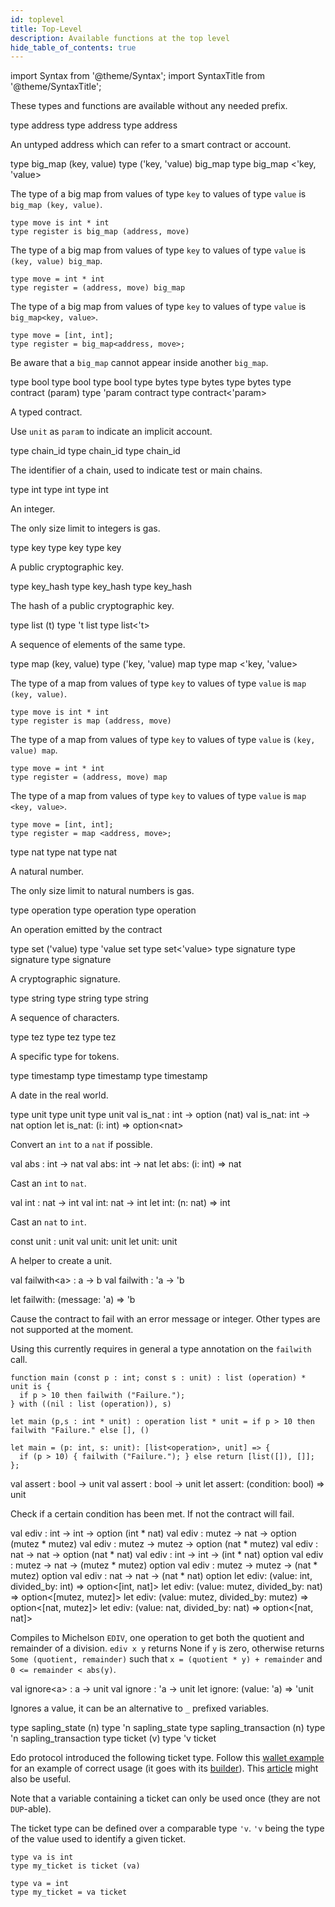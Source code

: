 ```yaml
---
id: toplevel
title: Top-Level
description: Available functions at the top level
hide_table_of_contents: true
---
```


import Syntax from '@theme/Syntax';
import SyntaxTitle from '@theme/SyntaxTitle';

These types and functions are available without any needed prefix.

<SyntaxTitle syntax="pascaligo">
type address
</SyntaxTitle>
<SyntaxTitle syntax="cameligo">
type address
</SyntaxTitle>

<SyntaxTitle syntax="jsligo">
type address
</SyntaxTitle>

An untyped address which can refer to a smart contract or account.

<SyntaxTitle syntax="pascaligo">
type big_map (key, value)
</SyntaxTitle>
<SyntaxTitle syntax="cameligo">
type ('key, 'value) big_map
</SyntaxTitle>

<SyntaxTitle syntax="jsligo">
type big_map &lt;&apos;key, &apos;value&gt;
</SyntaxTitle>

<Syntax syntax="pascaligo">

The type of a big map from values of type `key` to
values of type `value` is `big_map (key, value)`.

```pascaligo group=big_map
type move is int * int
type register is big_map (address, move)
```

</Syntax>
<Syntax syntax="cameligo">

The type of a big map from values of type `key` to values
of type `value` is `(key, value) big_map`.

```cameligo group=big_map
type move = int * int
type register = (address, move) big_map
```

</Syntax>

<Syntax syntax="jsligo">

The type of a big map from values of type `key` to
values of type `value` is `big_map<key, value>`.

```jsligo group=big_map
type move = [int, int];
type register = big_map<address, move>;
```

</Syntax>

Be aware that a `big_map` cannot appear inside another `big_map`.

<SyntaxTitle syntax="pascaligo">
type bool
</SyntaxTitle>
<SyntaxTitle syntax="cameligo">
type bool
</SyntaxTitle>

<SyntaxTitle syntax="jsligo">
type bool
</SyntaxTitle>

<SyntaxTitle syntax="pascaligo">
type bytes
</SyntaxTitle>
<SyntaxTitle syntax="cameligo">
type bytes
</SyntaxTitle>

<SyntaxTitle syntax="jsligo">
type bytes
</SyntaxTitle>

<SyntaxTitle syntax="pascaligo">
type contract (param)
</SyntaxTitle>
<SyntaxTitle syntax="cameligo">
type 'param contract
</SyntaxTitle>

<SyntaxTitle syntax="jsligo">
type contract&lt;&apos;param&gt;
</SyntaxTitle>

A typed contract.

Use `unit` as `param` to indicate an implicit account.

<SyntaxTitle syntax="pascaligo">
type chain_id
</SyntaxTitle>
<SyntaxTitle syntax="cameligo">
type chain_id
</SyntaxTitle>

<SyntaxTitle syntax="jsligo">
type chain_id
</SyntaxTitle>

The identifier of a chain, used to indicate test or main chains.

<SyntaxTitle syntax="pascaligo">
type int
</SyntaxTitle>
<SyntaxTitle syntax="cameligo">
type int
</SyntaxTitle>

<SyntaxTitle syntax="jsligo">
type int
</SyntaxTitle>

An integer.

The only size limit to integers is gas.

<SyntaxTitle syntax="pascaligo">
type key
</SyntaxTitle>
<SyntaxTitle syntax="cameligo">
type key
</SyntaxTitle>

<SyntaxTitle syntax="jsligo">
type key
</SyntaxTitle>

A public cryptographic key.

<SyntaxTitle syntax="pascaligo">
type key_hash
</SyntaxTitle>
<SyntaxTitle syntax="cameligo">
type key_hash
</SyntaxTitle>

<SyntaxTitle syntax="jsligo">
type key_hash
</SyntaxTitle>

The hash of a public cryptographic key.

<SyntaxTitle syntax="pascaligo">
type list (t)
</SyntaxTitle>
<SyntaxTitle syntax="cameligo">
type 't list
</SyntaxTitle>

<SyntaxTitle syntax="jsligo">
type list&lt;&apos;t&gt;
</SyntaxTitle>

A sequence of elements of the same type.

<SyntaxTitle syntax="pascaligo">
type map (key, value)
</SyntaxTitle>
<SyntaxTitle syntax="cameligo">
type ('key, 'value) map
</SyntaxTitle>

<SyntaxTitle syntax="jsligo">
type map &lt;&apos;key, &apos;value&gt;
</SyntaxTitle>

<Syntax syntax="pascaligo">

The type of a map from values of type `key` to
values of type `value` is `map (key, value)`.

```pascaligo group=maps
type move is int * int
type register is map (address, move)
```

</Syntax>
<Syntax syntax="cameligo">

The type of a map from values of type `key` to values
of type `value` is `(key, value) map`.

```cameligo group=maps
type move = int * int
type register = (address, move) map
```

</Syntax>

<Syntax syntax="jsligo">

The type of a map from values of type `key` to
values of type `value` is `map <key, value>`.

```jsligo group=maps
type move = [int, int];
type register = map <address, move>;
```

</Syntax>

<SyntaxTitle syntax="pascaligo">
type nat
</SyntaxTitle>
<SyntaxTitle syntax="cameligo">
type nat
</SyntaxTitle>

<SyntaxTitle syntax="jsligo">
type nat
</SyntaxTitle>

A natural number.

The only size limit to natural numbers is gas.

<SyntaxTitle syntax="pascaligo">
type operation
</SyntaxTitle>
<SyntaxTitle syntax="cameligo">
type operation
</SyntaxTitle>

<SyntaxTitle syntax="jsligo">
type operation
</SyntaxTitle>

An operation emitted by the contract


<SyntaxTitle syntax="pascaligo">
type set ('value)
</SyntaxTitle>
<SyntaxTitle syntax="cameligo">
type 'value set
</SyntaxTitle>

<SyntaxTitle syntax="jsligo">
type set&lt;&apos;value&gt;
</SyntaxTitle>

<SyntaxTitle syntax="pascaligo">
type signature
</SyntaxTitle>
<SyntaxTitle syntax="cameligo">
type signature
</SyntaxTitle>

<SyntaxTitle syntax="jsligo">
type signature
</SyntaxTitle>

A cryptographic signature.


<SyntaxTitle syntax="pascaligo">
type string
</SyntaxTitle>
<SyntaxTitle syntax="cameligo">
type string
</SyntaxTitle>

<SyntaxTitle syntax="jsligo">
type string
</SyntaxTitle>

A sequence of characters.

<SyntaxTitle syntax="pascaligo">
type tez
</SyntaxTitle>
<SyntaxTitle syntax="cameligo">
type tez
</SyntaxTitle>

<SyntaxTitle syntax="jsligo">
type tez
</SyntaxTitle>

A specific type for tokens.

<SyntaxTitle syntax="pascaligo">
type timestamp
</SyntaxTitle>
<SyntaxTitle syntax="cameligo">
type timestamp
</SyntaxTitle>

<SyntaxTitle syntax="jsligo">
type timestamp
</SyntaxTitle>

A date in the real world.

<SyntaxTitle syntax="pascaligo">
type unit
</SyntaxTitle>
<SyntaxTitle syntax="cameligo">
type unit
</SyntaxTitle>

<SyntaxTitle syntax="jsligo">
type unit
</SyntaxTitle>


<SyntaxTitle syntax="pascaligo">
val is_nat : int -> option (nat)
</SyntaxTitle>
<SyntaxTitle syntax="cameligo">
val is_nat: int -> nat option
</SyntaxTitle>

<SyntaxTitle syntax="jsligo">
let is_nat: (i: int) => option&lt;nat&gt;
</SyntaxTitle>

Convert an `int` to a `nat` if possible.

<SyntaxTitle syntax="pascaligo">
val abs : int -> nat
</SyntaxTitle>
<SyntaxTitle syntax="cameligo">
val abs: int -> nat
</SyntaxTitle>

<SyntaxTitle syntax="jsligo">
let abs: (i: int) => nat
</SyntaxTitle>

Cast an `int` to `nat`.

<SyntaxTitle syntax="pascaligo">
val int : nat -> int
</SyntaxTitle>
<SyntaxTitle syntax="cameligo">
val int: nat -> int
</SyntaxTitle>

<SyntaxTitle syntax="jsligo">
let int: (n: nat) => int
</SyntaxTitle>

Cast an `nat` to `int`.

<SyntaxTitle syntax="pascaligo">
const unit : unit
</SyntaxTitle>
<SyntaxTitle syntax="cameligo">
val unit: unit
</SyntaxTitle>

<SyntaxTitle syntax="jsligo">
let unit: unit
</SyntaxTitle>

A helper to create a unit.

<a name="failwith"></a>
<SyntaxTitle syntax="pascaligo">
val failwith&lt;a&gt; : a -> b
</SyntaxTitle>
<SyntaxTitle syntax="cameligo">
val failwith : 'a -> 'b
</SyntaxTitle>

<SyntaxTitle syntax="jsligo">
let failwith: (message: &apos;a) => &apos;b
</SyntaxTitle>

Cause the contract to fail with an error message or integer. Other types are
not supported at the moment.

Using this currently requires in general a type annotation on the
`failwith` call.

<Syntax syntax="pascaligo">

```pascaligo
function main (const p : int; const s : unit) : list (operation) * unit is {
  if p > 10 then failwith ("Failure.");
} with ((nil : list (operation)), s)
```

</Syntax>
<Syntax syntax="cameligo">

```cameligo
let main (p,s : int * unit) : operation list * unit = if p > 10 then failwith "Failure." else [], ()
```

</Syntax>

<Syntax syntax="jsligo">

```jsligo
let main = (p: int, s: unit): [list<operation>, unit] => {
  if (p > 10) { failwith ("Failure."); } else return [list([]), []];
};
```

</Syntax>

<SyntaxTitle syntax="pascaligo">
val assert : bool -> unit
</SyntaxTitle>
<SyntaxTitle syntax="cameligo">
val assert : bool -> unit
</SyntaxTitle>

<SyntaxTitle syntax="jsligo">
let assert: (condition: bool) => unit
</SyntaxTitle>

Check if a certain condition has been met. If not the contract will fail.

<SyntaxTitle syntax="pascaligo">
val ediv : int -> int -> option (int * nat)
</SyntaxTitle>
<SyntaxTitle syntax="pascaligo">
val ediv : mutez -> nat -> option (mutez * mutez)
</SyntaxTitle>
<SyntaxTitle syntax="pascaligo">
val ediv : mutez -> mutez -> option (nat * mutez)
</SyntaxTitle>
<SyntaxTitle syntax="pascaligo">
val ediv : nat -> nat -> option (nat * nat)
</SyntaxTitle>

<SyntaxTitle syntax="cameligo">
val ediv : int -> int -> (int * nat) option
</SyntaxTitle>
<SyntaxTitle syntax="cameligo">
val ediv : mutez -> nat -> (mutez * mutez) option
</SyntaxTitle>
<SyntaxTitle syntax="cameligo">
val ediv : mutez -> mutez -> (nat * mutez) option
</SyntaxTitle>
<SyntaxTitle syntax="cameligo">
val ediv : nat -> nat -> (nat * nat) option
</SyntaxTitle>


<SyntaxTitle syntax="jsligo">
let ediv: (value: int, divided_by: int) => option&lt;[int, nat]&gt;
</SyntaxTitle>
<SyntaxTitle syntax="jsligo">
let ediv: (value: mutez, divided_by: nat) => option&lt;[mutez, mutez]&gt;
</SyntaxTitle>
<SyntaxTitle syntax="jsligo">
let ediv: (value: mutez, divided_by: mutez) => option&lt;[nat, mutez]&gt;
</SyntaxTitle>
<SyntaxTitle syntax="jsligo">
let ediv: (value: nat, divided_by: nat) => option&lt;[nat, nat]&gt;
</SyntaxTitle>

Compiles to Michelson `EDIV`, one operation to get both the quotient and remainder of a division. `ediv x y` returns None if `y` is zero, otherwise returns `Some (quotient, remainder)` such that `x = (quotient * y) + remainder` and `0 <= remainder < abs(y)`.

<SyntaxTitle syntax="pascaligo">
val ignore&lt;a&gt; : a -> unit
</SyntaxTitle>
<SyntaxTitle syntax="cameligo">
val ignore : 'a -> unit
</SyntaxTitle>

<SyntaxTitle syntax="jsligo">
let ignore: (value: &apos;a) => &apos;unit
</SyntaxTitle>

Ignores a value, it can be an alternative to `_` prefixed variables.

<SyntaxTitle syntax="pascaligo">
type sapling_state (n)
</SyntaxTitle>
<SyntaxTitle syntax="cameligo">
type 'n sapling_state
</SyntaxTitle>

<SyntaxTitle syntax="pascaligo">
type sapling_transaction (n)
</SyntaxTitle>
<SyntaxTitle syntax="cameligo">
type 'n sapling_transaction
</SyntaxTitle>

<SyntaxTitle syntax="pascaligo">
type ticket (v)
</SyntaxTitle>
<SyntaxTitle syntax="cameligo">
type 'v ticket
</SyntaxTitle>

Edo protocol introduced the following ticket type.
Follow this [wallet example](https://gitlab.com/ligolang/ligo-ci-test/-/blob/dev/src/test/contracts/ticket_wallet.mligo) for an example of
correct usage (it goes with its [builder](https://gitlab.com/ligolang/ligo-ci-test/-/blob/dev/src/test/contracts/ticket_builder.mligo)).
This [article](https://medium.com/tezos-israel/tickets-on-edo-simply-explained-c5a411cc27f9) might also be useful.

Note that a variable containing a ticket can only be used once (they are not `DUP`-able).

The ticket type can be defined over a comparable type `'v`.
`'v` being the type of the value used to identify a given ticket.

<Syntax syntax="pascaligo">

```pascaligo group=ticket_t
type va is int
type my_ticket is ticket (va)
```

</Syntax>
<Syntax syntax="cameligo">

```cameligo group=ticket_t
type va = int
type my_ticket = va ticket
```

</Syntax>
